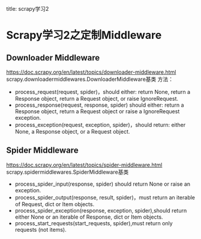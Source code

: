 title: scrapy学习2 

#  Scrapy学习2之定制Middleware 
##  Downloader Middleware 
https://doc.scrapy.org/en/latest/topics/downloader-middleware.html
scrapy.downloadermiddlewares.DownloaderMiddleware基类
方法：
  * process_request(request, spider)，should either: return None, return a Response object, return a Request object, or raise IgnoreRequest.
  * process_response(request, response, spider) should either: return a Response object, return a Request object or raise a IgnoreRequest exception.
  * process_exception(request, exception, spider)，should return: either None, a Response object, or a Request object.

##  Spider Middleware 
https://doc.scrapy.org/en/latest/topics/spider-middleware.html
scrapy.spidermiddlewares.SpiderMiddleware基类
  * process_spider_input(response, spider) should return None or raise an exception.
  * process_spider_output(response, result, spider)，must return an iterable of Request, dict or Item objects.
  * process_spider_exception(response, exception, spider),should return either None or an iterable of Response, dict or Item objects.
  * process_start_requests(start_requests, spider),must return only requests (not items).
